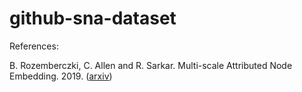 # github-sna-dataset

References:

B. Rozemberczki, C. Allen and R. Sarkar. Multi-scale Attributed Node Embedding. 2019.
([arxiv](https://arxiv.org/abs/1909.13021))
